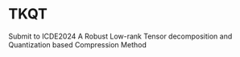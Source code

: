 # TKQT
Submit to ICDE2024
A Robust Low-rank Tensor decomposition and Quantization based Compression Method
